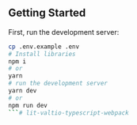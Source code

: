 ## Getting Started

First, run the development server:

```bash
cp .env.example .env
# Install libraries
npm i
# or
yarn
# run the development server
yarn dev
# or
npm run dev
```# lit-valtio-typescript-webpack
